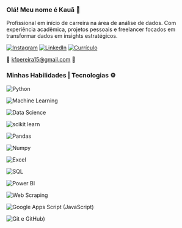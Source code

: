 ### Olá! Meu nome é Kauã 👋
Profissional em início de carreira na área de análise de dados. Com experiência acadêmica, projetos pessoais e freelancer focados em transformar dados em insights estratégicos.

[![Instagram](https://img.shields.io/badge/Instagram-E4405F?style=for-the-badge&logo=instagram&logoColor=white)](https://www.instagram.com/k_pereira15/) [![LinkedIn](https://img.shields.io/badge/LinkedIn-0077B5?style=for-the-badge&logo=linkedin&logoColor=white)](https://www.linkedin.com/in/kau%C3%A38/)
[![Currículo](https://img.shields.io/badge/currículo-000000?style=for-the-badge&logo=About.me&logoColor=white)](https://drive.google.com/file/d/1JiHsscrM2SCr1z5TTf-oPJHuGJ6syzgm/view?usp=sharing)

📧 kfpereira15@gmail.com 📩

### Minhas Habilidades | Tecnologias ⚙️

![Python](https://img.shields.io/badge/Python-3776AB?style=for-the-badge&logo=python&logoColor=white)

![Machine Learning](https://img.shields.io/badge/Machine-Learning-0077B5?style=for-the-badge&logo=linkedin&logoColor=white)

![Data Science](https://img.shields.io/badge/Data-Science-0077B5?style=for-the-badge&logo=linkedin&logoColor=white)

![scikit learn](https://img.shields.io/badge/scikit-learn-0077B5?style=for-the-badge&logo=linkedin&logoColor=white)

![Pandas](https://img.shields.io/badge/Pandas-0077B5?style=for-the-badge&logo=linkedin&logoColor=white)

![Numpy](https://img.shields.io/badge/Numpy-0077B5?style=for-the-badge&logo=linkedin&logoColor=white)

![Excel](https://img.shields.io/badge/Excel-0077B5?style=for-the-badge&logo=linkedin&logoColor=white)

![SQL](https://img.shields.io/badge/SQL-0077B5?style=for-the-badge&logo=linkedin&logoColor=white)

![Power BI](https://img.shields.io/badge/Power-BI-0077B5?style=for-the-badge&logo=linkedin&logoColor=white)

![Web Scraping](https://img.shields.io/badge/Web-Scraping-0077B5?style=for-the-badge&logo=linkedin&logoColor=white)

![Google Apps Script (JavaScript)](https://img.shields.io/badge/GoogleAppsScript-(JavaScript)-0077B5?style=for-the-badge&logo=linkedin&logoColor=white)

![Git e GitHub)](https://img.shields.io/badge/Git-GitHub-0077B5?style=for-the-badge&logo=linkedin&logoColor=white)
